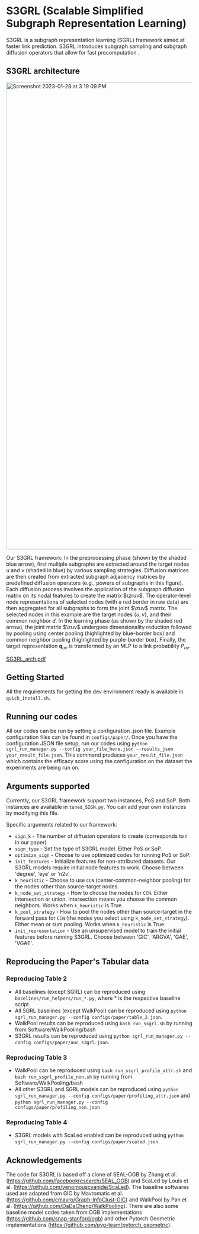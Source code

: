 S3GRL (Scalable Simplified Subgraph Representation Learning)
===============================================================================
S3GRL is a subgraph representation learning (SGRL) framework aimed at faster link prediction. S3GRL introduces subgraph sampling and subgraph diffusion operators that allow for fast precomputation .

## S3GRL architecture
<img width="1260" alt="Screenshot 2023-01-28 at 3 19 09 PM" src="https://user-images.githubusercontent.com/14299839/215289015-e437d5d5-9df7-48b4-842a-932d4a0c7fc2.png">

Our S3GRL framework: In the preprocessing phase (shown by the shaded blue arrow), first multiple subgraphs are extracted around the target nodes $u$ and $v$ (shaded in blue) by various sampling strategies.  Diffusion matrices are then created from extracted subgraph adjacency matrices by predefined diffusion operators (e.g., powers of subgraphs in this figure). Each diffusion process involves the application of the subgraph diffusion matrix on its nodal features to create the matrix $\zruv$. The operator-level node representations of selected nodes (with a red border in raw data) are then aggregated for all subgraphs to form the joint $\zuv$ matrix. The selected nodes in this example are the target nodes $\{u,v\}$, and their common neighbor $d$. In the learning phase (as shown by the shaded red arrow), the joint matrix $\zuv$ undergoes dimensionality reduction followed by pooling using center pooling (highlighted by blue-border box) and common neighbor pooling (highlighted by purple-border box). Finally, the target representation $\textbf{q}_{uv}$ is transformed by an MLP to a link probability $P_{uv}$.

[SG3RL_arch.pdf](https://github.com/venomouscyanide/S3GRL/files/10528180/SG3RL_arch.pdf)


## Getting Started

All the requirements for getting the dev environment ready is available in `quick_install.sh`.


## Running our codes
All our codes can be run by setting a configuration .json file. Example configuration files can be found in `configs/paper/`. Once you have the configuration JSON file setup, run our codes using `python sgrl_run_manager.py --config your_file_here.json --results_json your_result_file.json`. This command produces `your_result_file.json` which contains the efficacy score using the configuration on the dataset the experiments are being run on. 


## Arguments supported

Currently, our S3GRL framework support two instances, PoS and SoP. Both instances are available in `tuned_SIGN.py`. You can add your own instances by modifying this file.

Specific arguments related to our framework:
- `sign_k` - The number of diffusion operators to create (corresponds to r in our paper)
- `sign_type` - Set the type of S3GRL model. Either PoS or SoP.
- `optimize_sign` - Choose to use optimized codes for running PoS or SoP. 
- `init_features` - Initialize features for non-attributed datasets. Our S3GRL models require initial node features to work. Choose between 'degree', 'eye' or 'n2v'.
- `k_heuristic` - Choose to use `CCN` (center-common-neighbor pooling) for the nodes other than source-target nodes.
- `k_node_set_strategy` - How to choose the nodes for `CCN`. Either intersection or union. Intersection means you choose the common  neighbors. Works when `k_heuristic` is True.
- `k_pool_strategy` - How to pool the nodes other than source-target in the forward pass for `CCN` (the nodes you select using `k_node_set_strategy`).  Either mean or sum pooling. Works when `k_heuristic` is True.
- `init_representation` - Use an unsupervised model to train the initial features before running S3GRL. Choose between 'GIC', 'ARGVA', 'GAE', 'VGAE'.



## Reproducing the Paper's Tabular data

### Reproducing Table 2

- All baselines (except SGRL) can be reproduced using `baselines/run_helpers/run_*.py`, where * is the respective
  baseline script.
- All SGRL baselines (except WalkPool) can be reproduced
  using `python sgrl_run_manager.py --config configs/paper/table_2.json`.
- WalkPool results can be reproduced using `bash run_ssgrl.sh` by running from Software/WalkPooling/bash
- S3GRL results can be reproduced using `python sgrl_run_manager.py --config configs/paper/auc_s3grl.json`.

### Reproducing Table 3

- WalkPool can be reproduced using `bash run_ssgrl_profile_attr.sh`
  and `bash run_ssgrl_profile_non.sh` by running from Software/WalkPooling/bash
- All other S3GRL and SGRL models can be reproduced
  using `python sgrl_run_manager.py --config configs/paper/profiling_attr.json`
  and `python sgrl_run_manager.py --config configs/paper/profiling_non.json`

### Reproducing Table 4

- S3GRL models with ScaLed enabled can be reproduced
  using `python sgrl_run_manager.py --config configs/paper/scaled.json`.

## Acknowledgements

The code for S3GRL is based off a clone of SEAL-OGB by Zhang et al. (https://github.com/facebookresearch/SEAL_OGB) and
ScaLed by Louis et al. (https://github.com/venomouscyanide/ScaLed). The baseline softwares used are adapted from GIC by
Mavromatis et al. (https://github.com/cmavro/Graph-InfoClust-GIC) and WalkPool by Pan et
al. (https://github.com/DaDaCheng/WalkPooling). There are also some baseline model codes taken from OGB
implementations (https://github.com/snap-stanford/ogb) and other Pytorch Geometric
implementations (https://github.com/pyg-team/pytorch_geometric).
